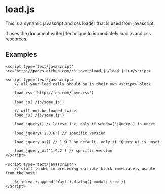 load.js
=======

This is a dynamic javascript and css loader that is used from javascript.

It uses the document.write() technique to immediately load js and css resources.

Examples
--------

    <script type='text/javascript' src='http://pages.github.com/rkitover/load-js/load.js'></script>

    <script type='text/javascript>
        // all your load calls should be in their own <script> block

        load_css('http://foo.com/some.css')

        load_js('/js/some.js')

        // will not be loaded twice!
        load_js('/js/some.js')

        load_jquery() // latest 1.x, only if window['jQuery'] is unset

        load_jquery('1.8.6') // specific version

        load_jquery_ui() // 1.9.2 by default, only if jQuery.ui is unset

        load_jquery_ui('1.9.2') // specific version
    </script>

    <script type='text/javascript'>
        // stuff loaded in preceding <script> block immediately usable from the next!

        $('<div>').append('Yay!').dialog({ modal: true })
    </script>
